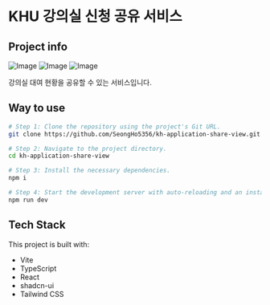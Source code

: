 # KHU 강의실 신청 공유 서비스

## Project info
![Image](https://github.com/user-attachments/assets/2dc85751-8ae2-4ccb-a72d-772abd9b613f)
![Image](https://github.com/user-attachments/assets/99b0f599-c890-4626-a00f-58015c022945)
![Image](https://github.com/user-attachments/assets/b7a044d2-2d56-49e4-90a7-67f06c7647dd)

강의실 대여 현황을 공유할 수 있는 서비스입니다.
## Way to use

```sh
# Step 1: Clone the repository using the project's Git URL.
git clone https://github.com/SeongHo5356/kh-application-share-view.git

# Step 2: Navigate to the project directory.
cd kh-application-share-view

# Step 3: Install the necessary dependencies.
npm i

# Step 4: Start the development server with auto-reloading and an instant preview.
npm run dev
```
## Tech Stack

This project is built with:

- Vite
- TypeScript
- React
- shadcn-ui
- Tailwind CSS

